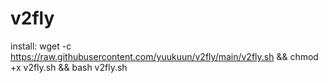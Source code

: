 # v2fly

install:
wget -c https://raw.githubusercontent.com/yuukuun/v2fly/main/v2fly.sh && chmod +x v2fly.sh && bash v2fly.sh
